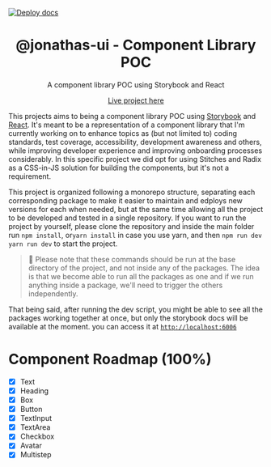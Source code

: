 [![Deploy docs](https://github.com/jonathas3c/poc-component-library/actions/workflows/deploy-docs.yml/badge.svg?branch=master)](https://github.com/jonathas3c/poc-component-library/actions/workflows/deploy-docs.yml)

<div align="center">
  <h1>@jonathas-ui - Component Library POC</h1>
  <p>A component library POC using Storybook and React</p>
  <p><a href="https://jonathas3c.github.io/poc-component-library/">Live project here</a></p>
</div>

This projects aims to being a component library POC using [Storybook](https://storybook.js.org/) and [React](https://reactjs.org/). It's meant to be a representation of a component library that I'm currently working on to enhance topics as (but not limited to) coding standards, test coverage, accessibility, development awareness and others, while improving developer experience and improving onboarding processes considerably. In this specific project we did opt for using Stitches and Radix as a CSS-in-JS solution for building the components, but it's not a requirement.

This project is organized following a monorepo structure, separating each corresponding package to make it easier to maintain and edploys new versions for each when needed, but at the same time allowing all the project to be developed and tested in a single repository. If you want to run the project by yourself, please clone the repository and inside the main folder run `npm install`, or`yarn install` in case you use yarn, and then `npm run dev` `yarn run dev` to start the project.

> 📘 Please note that these commands should be run at the base directory of the project, and not inside any of the packages. The idea is that we become able to run all the packages as one and if we run anything inside a package, we'll need to trigger the others independently.

That being said, after running the dev script, you might be able to see all the packages working together at once, but only the storybook docs will be available at the moment. you can access it at <code><a href="http://localhost:6006">http://localhost:6006</a></code>

# Component Roadmap (100%)

- [x] Text
- [x] Heading
- [x] Box
- [x] Button
- [x] TextInput
- [x] TextArea
- [x] Checkbox
- [x] Avatar
- [x] Multistep
